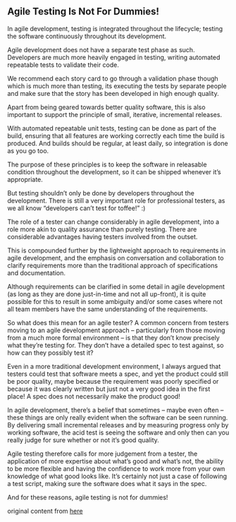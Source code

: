 ## Agile Testing Is Not For Dummies!

In agile development, testing is integrated throughout the lifecycle; testing the software continuously throughout its development.

Agile development does not have a separate test phase as such. Developers are much more heavily engaged in testing, writing automated repeatable tests to validate their code.

We recommend each story card to go through a validation phase though which is much more than testing, its executing the tests by separate people and make sure that the story has been developed in high enough quality.

Apart from being geared towards better quality software, this is also important to support the principle of small, iterative, incremental releases.

With automated repeatable unit tests, testing can be done as part of the build, ensuring that all features are working correctly each time the build is produced. And builds should be regular, at least daily, so integration is done as you go too.

The purpose of these principles is to keep the software in releasable condition throughout the development, so it can be shipped whenever it’s appropriate.

But testing shouldn’t only be done by developers throughout the development. There is still a very important role for professional testers, as we all know “developers can’t test for toffee!” :)

The role of a tester can change considerably in agile development, into a role more akin to quality assurance than purely testing. There are considerable advantages having testers involved from the outset.

This is compounded further by the lightweight approach to requirements in agile development, and the emphasis on conversation and collaboration to clarify requirements more than the traditional approach of specifications and documentation.

Although requirements can be clarified in some detail in agile development (as long as they are done just-in-time and not all up-front), it is quite possible for this to result in some ambiguity and/or some cases where not all team members have the same understanding of the requirements.

So what does this mean for an agile tester? A common concern from testers moving to an agile development approach – particularly from those moving from a much more formal environment – is that they don’t know precisely what they’re testing for. They don’t have a detailed spec to test against, so how can they possibly test it?

Even in a more traditional development environment, I always argued that testers could test that software meets a spec, and yet the product could still be poor quality, maybe because the requirement was poorly specified or because it was clearly written but just not a very good idea in the first place! A spec does not necessarily make the product good!

In agile development, there’s a belief that sometimes – maybe even often – these things are only really evident when the software can be seen running. By delivering small incremental releases and by measuring progress only by working software, the acid test is seeing the software and only then can you really judge for sure whether or not it’s good quality.

Agile testing therefore calls for more judgement from a tester, the application of more expertise about what’s good and what’s not, the ability to be more flexible and having the confidence to work more from your own knowledge of what good looks like. It’s certainly not just a case of following a test script, making sure the software does what it says in the spec.

And for these reasons, agile testing is not for dummies!

original content from [here](http://www.allaboutagile.com/category/10-key-principles-of-agile/)

